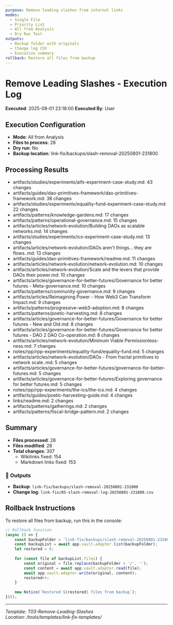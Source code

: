 ```yaml
---
purpose: Remove leading slashes from internal links
modes: 
  - Single File
  - Priority List  
  - All from Analysis
  - Dry Run Test
outputs:
  - Backup folder with originals
  - Change log CSV
  - Execution summary
rollback: Restore all files from backup
---
```


# Remove Leading Slashes - Execution Log

**Executed**: 2025-08-01 23:18:00
**Executed By**: User

## Execution Configuration

- **Mode**: All from Analysis
- **Files to process**: 28
- **Dry run**: No
- **Backup location**: link-fix/backups/slash-removal-20250801-231800

## Processing Results

- artifacts/studies/experiments/aifs-experiment-case-study.md: 43 changes
- artifacts/guides/dao-primitives-framework/dao-primitives-framework.md: 38 changes
- artifacts/studies/experiments/equality-fund-experiment-case-study.md: 22 changes
- artifacts/patterns/knowledge-gardens.md: 17 changes
- artifacts/patterns/operational-governance.md: 15 changes
- artifacts/articles/network-evolution/Building DAOs as scalable networks.md: 14 changes
- artifacts/studies/experiments/ics-experiment-case-study.md: 13 changes
- artifacts/articles/network-evolution/DAOs aren't things... they are flows..md: 13 changes
- artifacts/guides/dao-primitives-framework/readme.md: 11 changes
- artifacts/articles/network-evolution/network-evolution.md: 10 changes
- artifacts/articles/network-evolution/Scale and the levers that provide DAOs their power.md: 10 changes
- artifacts/articles/governance-for-better-futures/Governance for better futures - Meta-governance.md: 10 changes
- artifacts/patterns/community-governance.md: 9 changes
- artifacts/articles/Reimagining Power - How Web3 Can Transform Impact.md: 9 changes
- artifacts/patterns/progressive-web3-adoption.md: 8 changes
- artifacts/patterns/poetic-harvesting.md: 8 changes
- artifacts/articles/governance-for-better-futures/Governance for better futures - New and Old.md: 8 changes
- artifacts/articles/governance-for-better-futures/Governance for better futures - DAO 2 DAO Co-operation.md: 8 changes
- artifacts/articles/network-evolution/Minimum Viable Permissionless-ness.md: 7 changes
- notes/rpp/rpp-experiments/equality-fund/equality-fund.md: 5 changes
- artifacts/articles/network-evolution/DAOs - From fractal primitives to network scale..md: 5 changes
- artifacts/articles/governance-for-better-futures/governance-for-better-futures.md: 5 changes
- artifacts/articles/governance-for-better-futures/Exploring governance for better futures.md: 5 changes
- notes/rpp/rpp-experiments/the-ics/the-ics.md: 4 changes
- artifacts/guides/poetic-harvesting-guide.md: 4 changes
- links/readme.md: 2 changes
- artifacts/patterns/gatherings.md: 2 changes
- artifacts/patterns/fiscal-bridge-pattern.md: 2 changes

## Summary

- **Files processed**: 28
- **Files modified**: 28
- **Total changes**: 307
  - Wikilinks fixed: 154
  - Markdown links fixed: 153

### 📁 Outputs

- **Backup**: `link-fix/backups/slash-removal-20250801-231800`
- **Change log**: `link-fix/05-slash-removal-log-20250801-231800.csv`


## Rollback Instructions

To restore all files from backup, run this in the console:

```javascript
// Rollback function
(async () => {
    const backupFolder = 'link-fix/backups/slash-removal-20250801-231800';
    const backupList = await app.vault.adapter.list(backupFolder);
    let restored = 0;
    
    for (const file of backupList.files) {
        const original = file.replace(backupFolder + '/', '');
        const content = await app.vault.adapter.read(file);
        await app.vault.adapter.write(original, content);
        restored++;
    }
    
    new Notice(`Restored ${restored} files from backup`);
})();
```

---

*Template: T03-Remove-Leading-Slashes*  
*Location: /tools/templates/link-fix-templates/*

